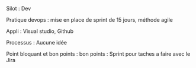 Silot : Dev

Pratique devops : mise en place de sprint de 15 jours, méthode agile

Appli : Visual studio, Github

Processus : Aucune idée

Point bloquant et bon points : bon points : Sprint pour taches a faire avec le Jira
